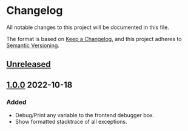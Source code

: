 # Changelog
All notable changes to this project will be documented in this file.

The format is based on [Keep a Changelog](https://keepachangelog.com/en/1.0.0/),
and this project adheres to [Semantic Versioning](https://semver.org/spec/v2.0.0.html).

## [Unreleased]
## [1.0.0] 2022-10-18
### Added
- Debug/Print any variable to the frontend debugger box.
- Show formatted stacktrace of all exceptions.

[Unreleased]: https://github.com/NoelClick/php-frontend-debugger/compare/v1.0.0...HEAD
[1.0.0]: https://github.com/NoelClick/php-frontend-debugger/releases/tag/v1.0.0